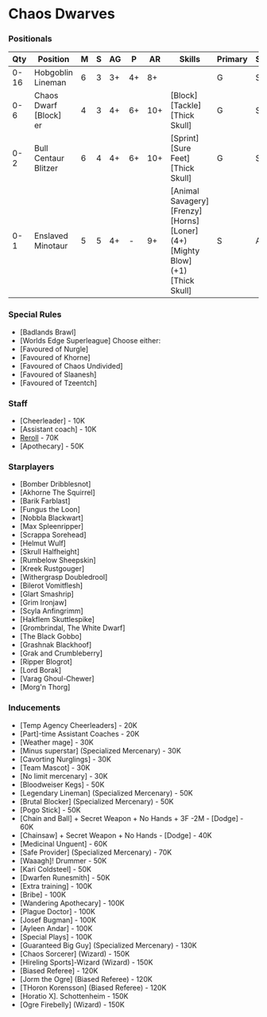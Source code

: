 ﻿# Chaos Dwarves

### Positionals

| Qty  | Position                         | M | S | AG | P  | AR  | Skills                                                                                                  | Primary | Secondary | Cost |
| ---- | -------------------------------- | - | - | -- | -- | --- | ------------------------------------------------------------------------------------------------------- | ------- | --------- | ---- |
| 0-16 | Hobgoblin Lineman                | 6 | 3 | 3+ | 4+ | 8+  |                                                                                                         | G       | S A       | 40K  |
| 0-6  | Chaos Dwarf [Block] <br /> er | 4 | 3 | 4+ | 6+ | 10+ | [Block] <br /> [Tackle] <br /> [Thick Skull]                                                         | G       | S A M     | 70K  |
| 0-2  | Bull Centaur Blitzer             | 6 | 4 | 4+ | 6+ | 10+ | [Sprint] <br /> [Sure Feet] <br /> [Thick Skull]                                                              | G       | S A       | 130K |
| 0-1  | Enslaved Minotaur                | 5 | 5 | 4+ | -  | 9+  | [Animal Savagery] <br /> [Frenzy] <br /> [Horns] <br /> [Loner] (4+) <br /> [Mighty Blow] (+1) <br /> [Thick Skull] | S       | A G M     | 150K |

### Special Rules

* [Badlands Brawl]
* [Worlds Edge Superleague]
Choose either:
* [Favoured of Nurgle]
* [Favoured of Khorne]
* [Favoured of Chaos Undivided]
* [Favoured of Slaanesh]
* [Favoured of Tzeentch]

### Staff

* [Cheerleader] - 10K
* [Assistant coach] - 10K
* [Reroll](s) - 70K
* [Apothecary]  - 50K

### Starplayers

* [Bomber Dribblesnot]           
* [Akhorne The Squirrel]         
* [Barik Farblast]               
* [Fungus the Loon]              
* [Nobbla Blackwart]             
* [Max Spleenripper]             
* [Scrappa Sorehead]             
* [Helmut Wulf]                  
* [Skrull Halfheight]            
* [Rumbelow Sheepskin]           
* [Kreek Rustgouger]             
* [Withergrasp Doubledrool]      
* [Bilerot Vomitflesh]           
* [Glart Smashrip]               
* [Grim Ironjaw]                 
* [Scyla Anfingrimm]             
* [Hakflem Skuttlespike]         
* [Grombrindal, The White Dwarf] 
* [The Black Gobbo]              
* [Grashnak Blackhoof]           
* [Grak and Crumbleberry]        
* [Ripper Blogrot]               
* [Lord Borak]                   
* [Varag Ghoul-Chewer]           
* [Morg'n Thorg]                 

### Inducements

* [Temp Agency Cheerleaders] - 20K
* [Part]-time Assistant Coaches - 20K
* [Weather mage] - 30K
* [Minus superstar] (Specialized Mercenary) - 30K
* [Cavorting Nurglings] - 30K
* [Team Mascot] - 30K
* [No limit mercenary] - 30K
* [Bloodweiser Kegs] - 50K
* [Legendary Lineman] (Specialized Mercenary) - 50K
* [Brutal Blocker] (Specialized Mercenary) - 50K
* [Pogo Stick] - 50K
* [Chain and Ball] + Secret Weapon + No Hands + 3F -2M - [Dodge] - 60K
* [Chainsaw] + Secret Weapon + No Hands - [Dodge] - 40K
* [Medicinal Unguent] - 60K
* [Safe Provider] (Specialized Mercenary) - 70K
* [Waaagh]! Drummer - 50K
* [Kari Coldsteel] - 50K
* [Dwarfen Runesmith] - 50K
* [Extra training] - 100K
* [Bribe] - 100K
* [Wandering Apothecary] - 100K
* [Plague Doctor] - 100K
* [Josef Bugman] - 100K
* [Ayleen Andar] - 100K
* [Special Plays] - 100K
* [Guaranteed Big Guy] (Specialized Mercenary) - 130K
* [Chaos Sorcerer] (Wizard) - 150K
* [Hireling Sports]-Wizard (Wizard) - 150K
* [Biased Referee] - 120K
* [Jorm the Ogre] (Biased Referee) - 120K
* [THoron Korensson] (Biased Referee) - 120K
* [Horatio X]. Schottenheim - 150K
* [Ogre Firebelly] (Wizard) - 150K
